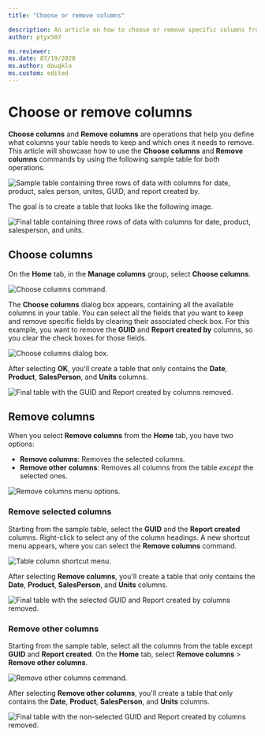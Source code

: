 ```yaml
---
title: "Choose or remove columns"

description: An article on how to choose or remove specific columns from a table. 
author: ptyx507

ms.reviewer: 
ms.date: 07/19/2020
ms.author: dougklo
ms.custom: edited
---
```


# Choose or remove columns

**Choose columns** and **Remove columns** are operations that help you define what columns your table needs to keep and which ones it needs to remove. This article will showcase how to use the **Choose columns** and **Remove columns** commands by using the following sample table for both operations.

![Sample table containing three rows of data with columns for date, product, sales person, unites, GUID, and report created by.](images/me-choose-remove-columns-sample-table.png "Sample table with six columns")

The goal is to create a table that looks like the following image.

![Final table containing three rows of data with columns for date, product, salesperson, and units.](images/me-choose-remove-columns-sample-final-table.png "Final table containing three rows of data with columns for date, product, salesperson, and units")

## Choose columns

On the **Home** tab, in the **Manage columns** group, select **Choose columns**.

![Choose columns command.](images/me-choose-remove-columns-choose-columns-icon.png "Choose columns command")

The **Choose columns** dialog box appears, containing all the available columns in your table. You can select all the fields that you want to keep and remove specific fields by clearing their associated check box. For this example, you want to remove the **GUID** and **Report created by** columns, so you clear the check boxes for those fields.

![Choose columns dialog box.](images/me-choose-remove-columns-choose-columns-window.png "Choose columns dialog box")

After selecting **OK**, you'll create a table that only contains the **Date**, **Product**, **SalesPerson**, and **Units** columns.

![Final table with the GUID and Report created by columns removed.](images/me-choose-remove-columns-sample-final-table-2.png "Final table with the GUID and Report created by columns removed")

## Remove columns

When you select **Remove columns** from the **Home** tab, you have two options:

* **Remove columns**: Removes the selected columns.
* **Remove other columns**: Removes all columns from the table *except* the selected ones.

![Remove columns menu options.](images/me-choose-remove-columns-remove-columns-icon.png "Remove columns menu options")

### Remove selected columns

Starting from the sample table, select the **GUID** and the **Report created** columns. Right-click to select any of the column headings. A new shortcut menu appears, where you can select the **Remove columns** command.

![Table column shortcut menu.](images/me-choose-remove-columns-remove-columns-right-click.png "Table column shortcut menu")

After selecting **Remove columns**, you'll create a table that only contains the **Date**, **Product**, **SalesPerson**, and **Units** columns.

![Final table with the selected GUID and Report created by columns removed.](images/me-choose-remove-columns-sample-final-table-3.png "[Final table with the selected GUID and Report created by columns removed")

### Remove other columns

Starting from the sample table, select all the columns from the table except **GUID** and **Report created**. On the **Home** tab, select **Remove columns** > **Remove other columns**.

![Remove other columns command.](images/me-choose-remove-columns-remove-other-columns-icon.png "Remove other columns command")

After selecting **Remove other columns**, you'll create a table that only contains the **Date**, **Product**, **SalesPerson**, and **Units** columns.

![Final table with the non-selected GUID and Report created by columns removed.](images/me-choose-remove-columns-sample-final-table-4.png "Final table with the non-selected GUID and Report created by columns removed")
